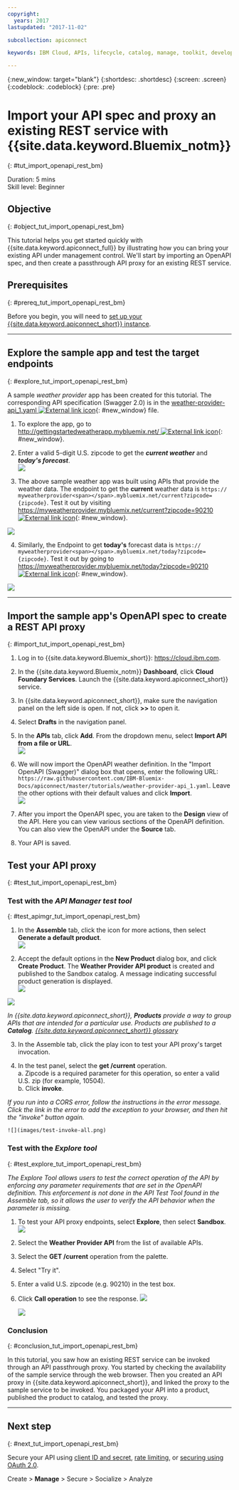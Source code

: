 ```yaml
---
copyright:
  years: 2017
lastupdated: "2017-11-02"

subcollection: apiconnect

keywords: IBM Cloud, APIs, lifecycle, catalog, manage, toolkit, develop, dev portal, tutorial

---
```


{:new_window: target="blank"}
{:shortdesc: .shortdesc}
{:screen: .screen}
{:codeblock: .codeblock}
{:pre: .pre}

# Import your API spec and proxy an existing REST service with {{site.data.keyword.Bluemix_notm}}
{: #tut_import_openapi_rest_bm}

Duration: 5 mins  
Skill level: Beginner  

## Objective
{: #object_tut_import_openapi_rest_bm}

This tutorial helps you get started quickly with {{site.data.keyword.apiconnect_full}} by illustrating how you can bring your existing API under management control. We'll start by importing an OpenAPI spec, and then create a passthrough API proxy for an existing REST service.

## Prerequisites
{: #prereq_tut_import_openapi_rest_bm}

Before you begin, you will need to [set up your {{site.data.keyword.apiconnect_short}} instance](/docs/services/apiconnect/tutorials?topic=tut_prereq_set_up_apic_instance).

---


## Explore the sample app and test the target endpoints
{: #explore_tut_import_openapi_rest_bm}

A sample _weather provider_ app has been created for this tutorial. The corresponding API specification (Swagger 2.0) is in the [weather-provider-api_1.yaml ![External link icon](../icons/launch-glyph.svg "External link icon")](https://raw.githubusercontent.com/IBM-Bluemix-Docs/apiconnect/master/tutorials/weather-provider-api_1.yaml){: #new_window} file.

1. To explore the app, go to [http://gettingstartedweatherapp.mybluemix.net/ ![External link icon](../icons/launch-glyph.svg "External link icon")](http://gettingstartedweatherapp.mybluemix.net/){: #new_window}.  
2. Enter a valid 5-digit U.S. zipcode to get the _**current weather**_ and _**today's forecast**_.  
![](images/explore-weatherapp-1.png)

3. The above sample weather app was built using APIs that provide the weather data. The endpoint to get the **current** weather data is `https:// myweatherprovider<span></span>.mybluemix.net/current?zipcode={zipcode}`. Test it out by visiting [https://myweatherprovider.mybluemix.net/current?zipcode=90210 ![External link icon](../icons/launch-glyph.svg "External link icon")](https://myweatherprovider.mybluemix.net/current?zipcode=90210){: #new_window}.  

  ![](images/explore-weatherapp-2.png)

4. Similarly, the Endpoint to get **today's** forecast data is `https:// myweatherprovider<span></span>.mybluemix.net/today?zipcode={zipcode}`. Test it out by going to [https://myweatherprovider.mybluemix.net/today?zipcode=90210 ![External link icon](../icons/launch-glyph.svg "External link icon")](https://myweatherprovider.mybluemix.net/today?zipcode=90210){: #new_window}.  

  ![](images/explore-weatherapp-3.png)


---

## Import the sample app's OpenAPI spec to create a REST API proxy
{: #import_tut_import_openapi_rest_bm}

1. Log in to {{site.data.keyword.Bluemix_short}}: https://cloud.ibm.com.
2. In the {{site.data.keyword.Bluemix_notm}} **Dashboard**, click **Cloud Foundary Services**. Launch the {{site.data.keyword.apiconnect_short}} service. 
3. In {{site.data.keyword.apiconnect_short}}, make sure the navigation panel on the left side is open. If not, click **>>** to open it.  
4. Select **Drafts** in the navigation panel.   
5. In the **APIs** tab, click **Add**. From the dropdown menu, select **Import API from a file or URL**.  
     ![](images/import-1.png)

6. We will now import the OpenAPI weather definition. In the "Import OpenAPI (Swagger)" dialog box that opens, enter the following URL:
`https://raw.githubusercontent.com/IBM-Bluemix-Docs/apiconnect/master/tutorials/weather-provider-api_1.yaml`. Leave the other options with their default values and click **Import**.  
    ![](images/import-2.png)  

7. After you import the OpenAPI spec, you are taken to the **Design** view of the API. Here you can view various sections of the OpenAPI definition. You can also view the OpenAPI under the **Source** tab.

8. Your API is saved. 


## Test your API proxy
{: #test_tut_import_openapi_rest_bm}

### Test with the _API Manager test tool_
{: #test_apimgr_tut_import_openapi_rest_bm}

1. In the **Assemble** tab, click the icon for more actions, then select **Generate a default product**.  
  ![](images/generate-default-product-1.png)   

2. Accept the default options in the **New Product** dialog box, and click **Create Product**. The **Weather Provider API product** is created and published to the Sandbox catalog. A message indicating successful product generation is displayed.  
  ![](images/generate-default-product-2.png)  

  ![](images/generate-default-product-3.png)

  _In {{site.data.keyword.apiconnect_short}}, **Products** provide a way to group APIs that are intended for a particular use. Products are published to a **Catalog**.  [{{site.data.keyword.apiconnect_short}} glossary](../apic_glossary.html)_

3. In the Assemble tab, click the play icon to test your API proxy's target invocation.

4. In the test panel, select the **get /current** operation.  
    a. Zipcode is a required parameter for this operation, so enter a valid U.S. zip (for example, 10504).  
    b. Click **invoke**.  

_If you run into a CORS error, follow the instructions in the error message. Click the link in the error to add the exception to your browser, and then hit the "invoke" button again._

    ![](images/test-invoke-all.png)


### Test with the _Explore tool_
{: #test_explore_tut_import_openapi_rest_bm}

_The Explore Tool allows users to test the correct operation of the API by enforcing any parameter requirements that are set in the OpenAPI definition. This enforcement is not done in the API Test Tool found in the Assemble tab, so it allows the user to verify the API behavior when the parameter is missing._

1. To test your API proxy endpoints, select **Explore**, then select **Sandbox**.
    ![](images/test-explore-1.png)
2. Select the **Weather Provider API** from the list of available APIs.
3. Select the **GET /current** operation from the palette.
4. Select "Try it".  
5. Enter a valid U.S. zipcode (e.g. 90210) in the test box.
6. Click **Call operation** to see the response.
  ![](images/test-explore-2.png)

    ![](images/test-explore-3h.png)


### Conclusion
{: #conclusion_tut_import_openapi_rest_bm}

In this tutorial, you saw how an existing REST service can be invoked through an API passthrough proxy. You started by checking the availability of the sample service through the web browser. Then you created an API proxy in {{site.data.keyword.apiconnect_short}}, and linked the proxy to the sample service to be invoked. You packaged your API into a product, published the product to catalog, and tested the proxy.

---

## Next step
{: #next_tut_import_openapi_rest_bm}

Secure your API using [client ID and secret](/docs/services/apiconnect/tutorials?topic=tut_secure_landing), [rate limiting](/docs/services/apiconnect/tutorials?topic=tut_rate_limit), or [securing using OAuth 2.0](/docs/services/apiconnect/tutorials?topic=tut_secure_oauth_2).

Create > **Manage** > Secure > Socialize > Analyze

